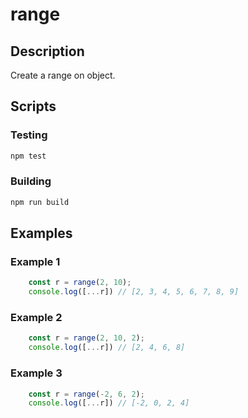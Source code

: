 # range

## Description

Create a range on object.

## Scripts

### Testing

```bash
npm test
```

### Building

```bash
npm run build
```

## Examples

### Example 1

```javascript
    const r = range(2, 10);
    console.log([...r]) // [2, 3, 4, 5, 6, 7, 8, 9]
```

### Example 2

```javascript
    const r = range(2, 10, 2);
    console.log([...r]) // [2, 4, 6, 8]
```

### Example 3

```javascript
    const r = range(-2, 6, 2);
    console.log([...r]) // [-2, 0, 2, 4]
```
